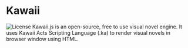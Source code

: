 # Kawaii
![License](https://img.shields.io/badge/License-EPL-orange.svg?style=plastic)
Kawaii.js is an open-source, free to use visual novel engine. It uses Kawaii Acts Scripting Language (.ka) to render visual novels in browser window using HTML.